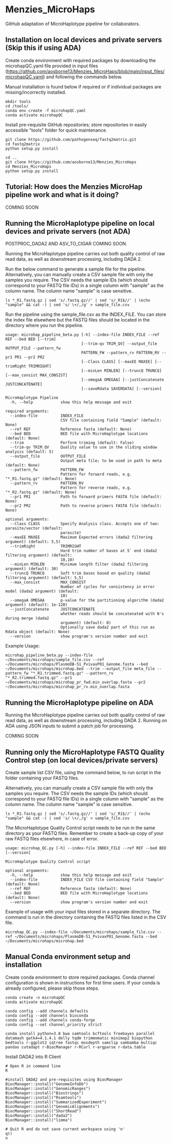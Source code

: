 # Menzies_MicroHaps
GitHub adaptation of MicroHaplotype pipeline for collaborators.

## Installation on local devices and private servers (Skip this if using ADA)
Create conda environment with required packages by downloading the microhapQC.yaml file provided in input files (https://github.com/aosborne13/Menzies_MicroHaps/blob/main/input_files/microhapQC.yaml) and following the commands below. 

Manual installation is found below if required or if individual packages are missing/incorrectly installed.
```
mkdir tools
cd /tools/
conda env create -f microhapQC.yaml
conda activate microhapQC
```

Install pre-requisite GitHub repositories; store repositories in easily accessible "tools" folder for quick maintenance.
```
git clone https://github.com/pathogenseq/fastq2matrix.git
cd fastq2matrix
python setup.py install

cd ..
git clone https://github.com/aosborne13/Menzies_MicroHaps
cd Menzies_MicroHaps
python setup.py install
```
## Tutorial: How does the Menzies MicroHap pipeline work and what is it doing?
COMING SOON

## Running the MicroHaplotype pipeline on local devices and private servers (not ADA)
POSTPROC_DADA2 AND ASV_TO_CIGAR COMING SOON.

Running the MicroHaplotype pipeline carries out both quality control of raw read data, as well as downstream processing, including DADA 2.

Run the below command to generate a sample file for the pipeline. Alternatively, you can manually create a CSV sample file with only the samples you require. The CSV needs the sample IDs (which should correspond to your FASTQ file IDs) in a single column with "sample" as the column name. The column name "sample" is case sensitive.
```
ls *_R1.fastq.gz | sed 's/.fastq.gz//' | sed 's/_R1$//' | (echo "sample" && cat -) | sed 's/ \+/,/g' > sample_file.csv
```
Run the pipeline using the sample_file.csv as the INDEX_FILE. You can store the index file elsewhere but the FASTQ files should be located in the directory where you run the pipeline.
```
usage: microhap_pipeline_beta.py [-h] --index-file INDEX_FILE --ref REF --bed BED [--trim]
                                 [--trim-qv TRIM_QV] --output_file OUTPUT_FILE --pattern_fw
                                 PATTERN_FW --pattern_rv PATTERN_RV --pr1 PR1 --pr2 PR2
                                 [--Class CLASS] [--maxEE MAXEE] [--trimRight TRIMRIGHT]
                                 [--minLen MINLEN] [--truncQ TRUNCQ] [--max_consist MAX_CONSIST]
                                 [--omegaA OMEGAA] [--justConcatenate JUSTCONCATENATE]
                                 [--saveRdata SAVERDATA] [--version]

MicroHaplotype Pipeline
  -h, --help            show this help message and exit

required arguments:
  --index-file          INDEX_FILE
                        CSV file containing field "Sample" (default: None)
  --ref REF             Reference fasta (default: None)
  --bed BED             BED file with MicroHaplotype locations (default: None)
  --trim                Perform triming (default: False)
  --trim-qv TRIM_QV     Quality value to use in the sliding window analysis (default: 5)
  --output_file         OUTPUT_FILE
                        Output meta file; to be used in path to meta (default: None)
  --pattern_fw          PATTERN_FW
                        Pattern for forward reads, e.g. "*_R1.fastq.gz" (default: None)
  --pattern_rv          PATTERN_RV
                        Pattern for reverse reads, e.g. "*_R2.fastq.gz" (default: None)
  --pr1 PR1             Path to forward primers FASTA file (default: None)
  --pr2 PR2             Path to reverse primers FASTA file (default: None)

optional arguments:
  --Class CLASS         Specify Analysis class. Accepts one of two: parasite/vector (default:
                        parasite)
  --maxEE MAXEE         Maximum Expected errors (dada2 filtering argument) (default: 5,5)
  --trimRight           TRIMRIGHT
                        Hard trim number of bases at 5` end (dada2 filtering argument) (default:
                        10,10)
  --minLen MINLEN       Minimum length filter (dada2 filtering argument) (default: 30)
  --truncQ TRUNCQ       Soft trim bases based on quality (dada2 filtering argument) (default: 5,5)
  --max_consist         MAX_CONSIST
                        Number of cycles for consistency in error model (dada2 argument) (default:
                        10)
  --omegaA OMEGAA       p-value for the partitioning algorithm (dada2 argument) (default: 1e-120)
  --justConcatenate     JUSTCONCATENATE
                        whether reads should be concatenated with N's during merge (dada2
                        argument) (default: 0)
                        Optionally save dada2 part of this run as Rdata object (default: None)
  --version             show program's version number and exit
```

Example Usage:
```
microhap_pipeline_beta.py --index-file ~/Documents/microhaps/sample_file.csv --ref ~/Documents/microhaps/PlasmoDB-51_PvivaxP01_Genome.fasta --bed ~/Documents/microhaps/microhap.bed --trim --output_file meta_file --pattern_fw "*_R1.trimmed.fastq.gz" --pattern_rv "*_R2.trimmed.fastq.gz" --pr1 ~/Documents/microhaps/microhap_pr_fwd.min_overlap.fasta --pr2 ~/Documents/microhaps/microhap_pr_rv.min_overlap.fasta
```
## Running the MicroHaplotype pipeline on ADA
Running the MicroHaplotype pipeline carries out both quality control of raw read data, as well as downstream processing, including DADA 2. Running on ADA using JSON inputs to submit a patch job for processing.

COMING SOON

## Running only the MicroHaplotype FASTQ Quality Control step (on local devices/private servers)
Create sample list CSV file, using the command below, to run script in the folder containing your FASTQ files. 

Alternatively, you can manually create a CSV sample file with only the samples you require. The CSV needs the sample IDs (which should correspond to your FASTQ file IDs) in a single column with "sample" as the column name. The column name "sample" is case sensitive.
```
ls *_R1.fastq.gz | sed 's/.fastq.gz//' | sed 's/_R1$//' | (echo "sample" && cat -) | sed 's/ \+/,/g' > sample_file.csv
```
The MicroHaplotype Quality Control script needs to be run in the same directory as your FASTQ files. Remember to create a back-up copy of your raw FASTQ files elsewhere, in case of error.
```
usage: microhap_QC.py [-h] --index-file INDEX_FILE --ref REF --bed BED [--version]

MicroHaplotype Quality Control script

optional arguments:
  -h, --help            show this help message and exit
  --index-file          INDEX_FILE CSV file containing field "Sample" (default: None)
  --ref REF             Reference fasta (default: None)
  --bed BED             BED file with MicroHaplotype locations (default: None)
  --version             show program's version number and exit

```
Example of usage with your input files stored in a separate directory. The command is run in the directory containing the FASTQ files listed in the CSV file.
```
microhap_QC.py --index-file ~/Documents/microhaps/sample_file.csv --ref ~/Documents/microhaps/PlasmoDB-51_PvivaxP01_Genome.fasta --bed ~/Documents/microhaps/microhap.bed
```
## Manual Conda environment setup and installation
Create conda environment to store required packages. Conda channel configuration is shown in instructions for first time users. If your conda is already configured, please skip those steps.
```
conda create -n microhapQC
conda activate microhapQC

conda config --add channels defaults
conda config --add channels bioconda
conda config --add channels conda-forge
conda config --set channel_priority strict

conda install python=3.8 bwa samtools bcftools freebayes parallel datamash gatk4=4.1.4.1 delly tqdm trimmomatic minimap2 biopython bedtools r-ggplot2 iqtree fastqc mosdepth samclip sambamba multiqc pandas cutadapt r-BiocManager r-RCurl r-argparse r-data.table

```
Install DADA2 into R Client
```
# Open R in command line
R

#install DADA2 and pre-requisites using BiocManager
BiocManager::install("GenomeInfoDb")
BiocManager::install("GenomicRanges")
BiocManager::install("Biostrings")
BiocManager::install("Rsamtools")
BiocManager::install("SummarizedExperiment")
BiocManager::install("GenomicAlignments")
BiocManager::install("ShortRead")
BiocManager::install("dada2")
BiocManager::install("limma")

# Quit R and do not save current workspace using 'n'
q()
n
```
